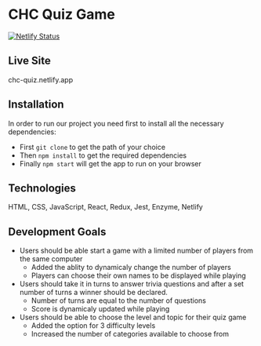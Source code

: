 # CHC Quiz Game

[![Netlify Status](https://api.netlify.com/api/v1/badges/7d144ca2-34b2-4c8f-9dd7-2240905a1882/deploy-status)](https://app.netlify.com/sites/chc-quiz/deploys)

## Live Site

chc-quiz.netlify.app

## Installation

In order to run our project you need first to install all the necessary dependencies: 

- First `git clone` to get the path of your choice
- Then `npm install` to get the required dependencies
- Finally `npm start` will get the app to run on your browser


## Technologies

HTML, CSS, JavaScript, React, Redux, Jest, Enzyme, Netlify


## Development Goals

- Users should be able start a game with a limited number of players from the same computer
    - Added the ablity to dynamicaly change the number of players
    - Players can choose their own names to be displayed while playing
- Users should take it in turns to answer trivia questions and after a set number of turns a winner should be declared.
    - Number of turns are equal to the number of questions
    - Score is dynamicaly updated while playing
- Users should be able to choose the level and topic for their quiz game
    - Added the option for 3 difficulty levels
    - Increased the number of categories available to choose from